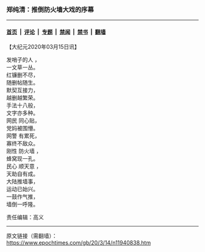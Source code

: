 ### 郑纯清：推倒防火墙大戏的序幕

---

#### [首页](../../../..?n11940838) &nbsp;|&nbsp; [评论](../../../../../epoch-comment?n11940838) &nbsp;|&nbsp; [专题](../../../../../epoch-special?n11940838) &nbsp;|&nbsp; [禁闻](../../../../../epoch-news?n11940838) &nbsp;|&nbsp; [禁书](../../../../../books?n11940838) &nbsp;|&nbsp; [翻墙](https://github.com/gfw-breaker/nogfw/blob/master/README.md?n11940838)


<div class="post_content" id="artbody" itemprop="articleBody">
 <!-- article content begin -->
 <p>
  【大纪元2020年03月15日讯】
 </p>
 <p>
  <ok href="https://www.epochtimes.com/gb/tag/%E5%8F%91%E5%93%A8%E5%AD%90%E7%9A%84%E4%BA%BA.html">
   发哨子的人
  </ok>
  ，
  <br/>
  一文草一丛。
  <br/>
  红镰删不尽，
  <br/>
  随删帖随生。
  <br/>
  默契互接力，
  <br/>
  越删越繁荣。
  <br/>
  手法十八般，
  <br/>
  文字亦多种。
  <br/>
  <ok href="https://www.epochtimes.com/gb/tag/%E7%BD%91%E6%B0%91.html">
   网民
  </ok>
  同心贴，
  <br/>
  党妈被围懵。
  <br/>
  <ok href="https://www.epochtimes.com/gb/tag/%E7%BD%91%E8%AD%A6.html">
   网警
  </ok>
  有累死，
  <br/>
  寡终不敌众。
  <br/>
  刚性
  <ok href="https://www.epochtimes.com/gb/tag/%E9%98%B2%E7%81%AB%E5%A2%99.html">
   防火墙
  </ok>
  ，
  <br/>
  蜂窝现一孔。
  <br/>
  民心
  <ok href="https://www.epochtimes.com/gb/tag/%E9%A1%BA%E5%A4%A9%E6%84%8F.html">
   顺天意
  </ok>
  ，
  <br/>
  天助自有成。
  <br/>
  大陆推墙事，
  <br/>
  运动已始兴。
  <br/>
  一鼓作气推，
  <br/>
  墙倒一呼隆。
 </p>
 <p>
  责任编辑：高义
 </p>
 <!-- article content end -->
 <div id="below_article_ad">
 </div>
</div>


---

原文链接（需翻墙）：https://www.epochtimes.com/gb/20/3/14/n11940838.htm